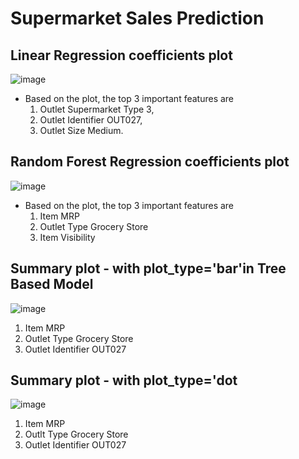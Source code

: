 # Supermarket Sales Prediction 

## Linear Regression coefficients plot
![image](https://github.com/rimchristian/Project-1-Revisited-Supermarket-Sales/assets/74616874/166ffca0-ce8e-40ff-9597-46ea3d807b83)
- Based on the plot, the top 3 important features are 
   1. Outlet Supermarket Type 3, 
   2. Outlet Identifier OUT027, 
   3. Outlet Size Medium. 

## Random Forest Regression coefficients plot
![image](https://github.com/rimchristian/Project-1-Revisited-Supermarket-Sales/assets/74616874/229a4dbe-a596-41b8-bd9a-672d7fde8ca0)
- Based on the plot, the top 3 important features are 
  1. Item MRP
  2. Outlet Type Grocery Store
  3. Item Visibility

## Summary plot - with plot_type='bar'in Tree Based Model
![image](https://github.com/rimchristian/Project-1-Revisited-Supermarket-Sales/assets/74616874/d6183b42-dd6e-47bd-898a-ba67411c24e8)
1. Item MRP
2. Outlet Type Grocery Store
3. Outlet Identifier OUT027

## Summary plot - with plot_type='dot
![image](https://github.com/rimchristian/Project-1-Revisited-Supermarket-Sales/assets/74616874/7267f3e1-22d4-46c5-8965-25f6bdf218ed)
1. Item MRP
2. Outlt Type Grocery Store
3. Outlet Identifier OUT027
